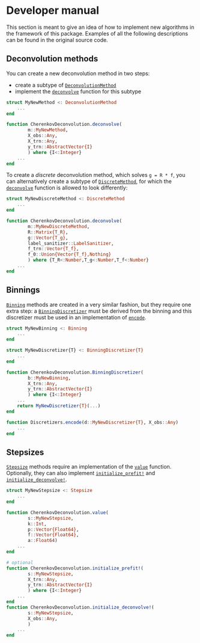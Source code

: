 # Developer manual

This section is meant to give an idea of how to implement new algorithms in the framework of this package. Examples of all the following descriptions can be found in the original source code.


## Deconvolution methods

You can create a new deconvolution method in two steps:

- create a subtype of [`DeconvolutionMethod`](@ref)
- implement the [`deconvolve`](@ref) function for this subtype

```julia
struct MyNewMethod <: DeconvolutionMethod
    ...
end

function CherenkovDeconvolution.deconvolve(
        m::MyNewMethod,
        X_obs::Any,
        X_trn::Any,
        y_trn::AbstractVector{I}
        ) where {I<:Integer}
    ...
end
```

To create a *discrete* deconvolution method, which solves `g = R * f`, you can alternatively create a subtype of [`DiscreteMethod`](@ref), for which the [`deconvolve`](@ref) function is allowed to look differently:

```julia
struct MyNewDiscreteMethod <: DiscreteMethod
    ...
end

function CherenkovDeconvolution.deconvolve(
        m::MyNewDiscreteMethod,
        R::Matrix{T_R},
        g::Vector{T_g},
        label_sanitizer::LabelSanitizer,
        f_trn::Vector{T_f},
        f_0::Union{Vector{T_f},Nothing}
        ) where {T_R<:Number,T_g<:Number,T_f<:Number}
    ...
end
```


## Binnings

[`Binning`](@ref) methods are created in a very similar fashion, but they require one extra step: a [`BinningDiscretizer`](@ref) must be derived from the binning and this discretizer must be used in an implementation of [`encode`](@ref).

```julia
struct MyNewBinning <: Binning
    ...
end

struct MyNewDiscretizer{T} <: BinningDiscretizer{T}
    ...
end

function CherenkovDeconvolution.BinningDiscretizer(
        b::MyNewBinning,
        X_trn::Any,
        y_trn::AbstractVector{I}
        ) where {I<:Integer}
    ...
    return MyNewDiscretizer{T}(...)
end

function Discretizers.encode(d::MyNewDiscretizer{T}, X_obs::Any)
    ...
end
```


## Stepsizes

[`Stepsize`](@ref) methods require an implementation of the [`value`](@ref) function. Optionally, they can also implement [`initialize_prefit!`](@ref) and [`initialize_deconvolve!`](@ref).

```julia
struct MyNewStepsize <: Stepsize
    ...
end

function CherenkovDeconvolution.value(
        s::MyNewStepsize,
        k::Int,
        p::Vector{Float64},
        f::Vector{Float64},
        a::Float64)
    ...
end

# optional
function CherenkovDeconvolution.initialize_prefit!(
        s::MyNewStepsize,
        X_trn::Any,
        y_trn::AbstractVector{I}
        ) where {I<:Integer}
    ...
end
function CherenkovDeconvolution.initialize_deconvolve!(
        s::MyNewStepsize,
        X_obs::Any,
        )
    ...
end
```

